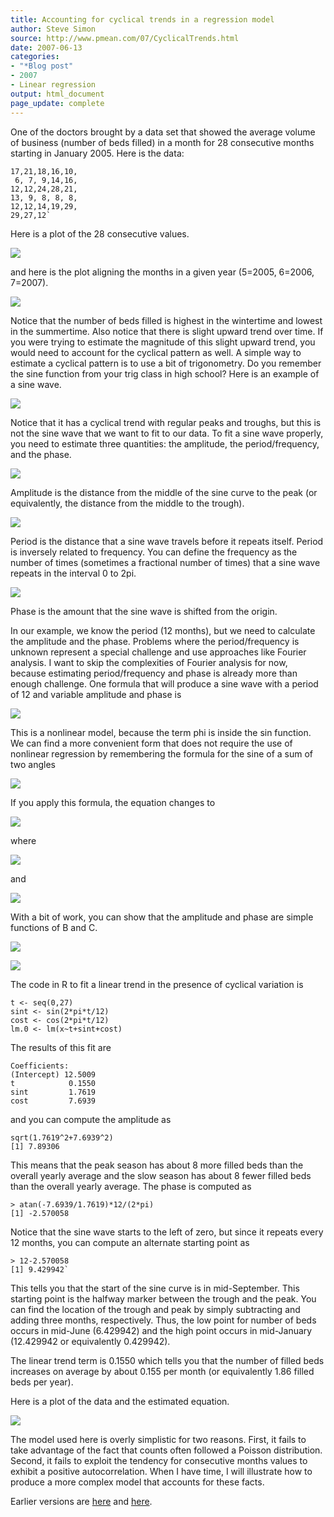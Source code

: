 ```yaml
---
title: Accounting for cyclical trends in a regression model
author: Steve Simon
source: http://www.pmean.com/07/CyclicalTrends.html
date: 2007-06-13
categories:
- "*Blog post"
- 2007
- Linear regression
output: html_document
page_update: complete
---
```


One of the doctors brought by a data set that showed the average volume of business (number of beds filled) in a month for 28 consecutive months starting in January 2005. Here is the data:

```
17,21,18,16,10,
 6, 7, 9,14,16,
12,12,24,28,21,
13, 9, 8, 8, 8,
12,12,14,19,29,
29,27,12`
```

Here is a plot of the 28 consecutive values.

![](http://www.pmean.com/new-images/07/CyclicalTrends01.gif)

and here is the plot aligning the months in a given year (5=2005, 6=2006, 7=2007).

![](http://www.pmean.com/new-images/07/CyclicalTrends02.gif)

Notice that the number of beds filled is highest in the wintertime and lowest in the summertime. Also notice that there is slight upward trend over time. If you were trying to estimate the magnitude of this slight upward trend, you would need to account for the cyclical pattern as well. A simple way to estimate a cyclical pattern is to use a bit of trigonometry. Do you remember the sine function from your trig class in high school? Here is an example of a sine wave.

![](http://www.pmean.com/new-images/07/CyclicalTrends03.gif)

Notice that it has a cyclical trend with regular peaks and troughs, but this is not the sine wave that we want to fit to our data. To fit a sine wave properly, you need to estimate three quantities: the amplitude, the period/frequency, and the phase.

![](http://www.pmean.com/new-images/07/CyclicalTrends04.gif)

Amplitude is the distance from the middle of the sine curve to the peak (or equivalently, the distance from the middle to the trough).

![](http://www.pmean.com/new-images/07/CyclicalTrends05.gif)

Period is the distance that a sine wave travels before it repeats itself. Period is inversely related to frequency. You can define the frequency as the number of times (sometimes a fractional number of times) that a sine wave repeats in the interval 0 to 2pi.

![](http://www.pmean.com/new-images/07/CyclicalTrends06.gif)

Phase is the amount that the sine wave is shifted from the origin.

In our example, we know the period (12 months), but we need to calculate the amplitude and the phase. Problems where the period/frequency is unknown represent a special challenge and use approaches like Fourier analysis. I want to skip the complexities of Fourier analysis for now, because estimating period/frequency and phase is already more than enough challenge. One formula that will produce a sine wave with a period of 12 and variable amplitude and phase is

![](http://www.pmean.com/new-images/07/CyclicalTrends07.gif)

This is a nonlinear model, because the term phi is inside the sin function. We can find a more convenient form that does not require the use of nonlinear regression by remembering the formula for the sine of a sum of two angles

![](http://www.pmean.com/new-images/07/CyclicalTrends08.gif)

If you apply this formula, the equation changes to

![](http://www.pmean.com/new-images/07/CyclicalTrends09.gif)

where

![](http://www.pmean.com/new-images/07/CyclicalTrends10.gif)

and

![](http://www.pmean.com/new-images/07/CyclicalTrends11.gif)

With a bit of work, you can show that the amplitude and phase are simple
functions of B and C.

![](http://www.pmean.com/new-images/07/CyclicalTrends12.gif)

![](http://www.pmean.com/new-images/07/CyclicalTrends13.gif)

The code in R to fit a linear trend in the presence of cyclical variation is

```
t <- seq(0,27)
sint <- sin(2*pi*t/12)
cost <- cos(2*pi*t/12)
lm.0 <- lm(x~t+sint+cost)
```

The results of this fit are

```
Coefficients:
(Intercept) 12.5009
t            0.1550
sint         1.7619
cost         7.6939
```

and you can compute the amplitude as

```
sqrt(1.7619^2+7.6939^2)
[1] 7.89306
```

This means that the peak season has about 8 more filled beds than the overall yearly average and the slow season has about 8 fewer filled beds than the overall yearly average. The phase is computed as

```
> atan(-7.6939/1.7619)*12/(2*pi)
[1] -2.570058
```

Notice that the sine wave starts to the left of zero, but since it repeats every 12 months, you can compute an alternate starting point as

```
> 12-2.570058
[1] 9.429942`
```

This tells you that the start of the sine curve is in mid-September. This starting point is the halfway marker between the trough and the peak. You can find the location of the trough and peak by simply subtracting and adding three months, respectively. Thus, the low point for number of beds occurs in mid-June (6.429942) and the high point occurs in mid-January (12.429942 or equivalently 0.429942).

The linear trend term is 0.1550 which tells you that the number of filled beds increases on average by about 0.155 per month (or equivalently 1.86 filled beds per year).

Here is a plot of the data and the estimated equation.

![](http://www.pmean.com/new-images/07/CyclicalTrends14.gif)

The model used here is overly simplistic for two reasons. First, it fails to take advantage of the fact that counts often followed a Poisson distribution. Second, it fails to exploit the tendency for consecutive months values to exhibit a positive autocorrelation. When I have time, I will illustrate how to produce a more complex model that accounts for these facts.

Earlier versions are [here][sim1] and [here][sim2].

[sim1]: http://www.pmean.com/07/CyclicalTrends.html
[sim2]: http://new.pmean.com/cyclical-trends/
